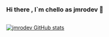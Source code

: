 ### Hi there , I`m chello as jmrodev 👋


```html

```
[![jmrodev GitHub stats](https://github-readme-stats.vercel.app/api?username=jmrodev)](https://github.com/jmrodev/github-readme-stats)
```js

```
<!--
**jmrodev/jmrodev** is a ✨ _special_ ✨ repository because its `README.md` (this file) appears on your GitHub profile.

Here are some ideas to get you started:

🔭 I’m currently working on javascript
- 🌱 I’m currently learning ...
- 👯 I’m looking to collaborate on ...
- 🤔 I’m looking for help with ...
- 💬 Ask me about ...
- 📫 How to reach me: ...
- 😄 Pronouns: ...
- ⚡ Fun fact: ...
-->
